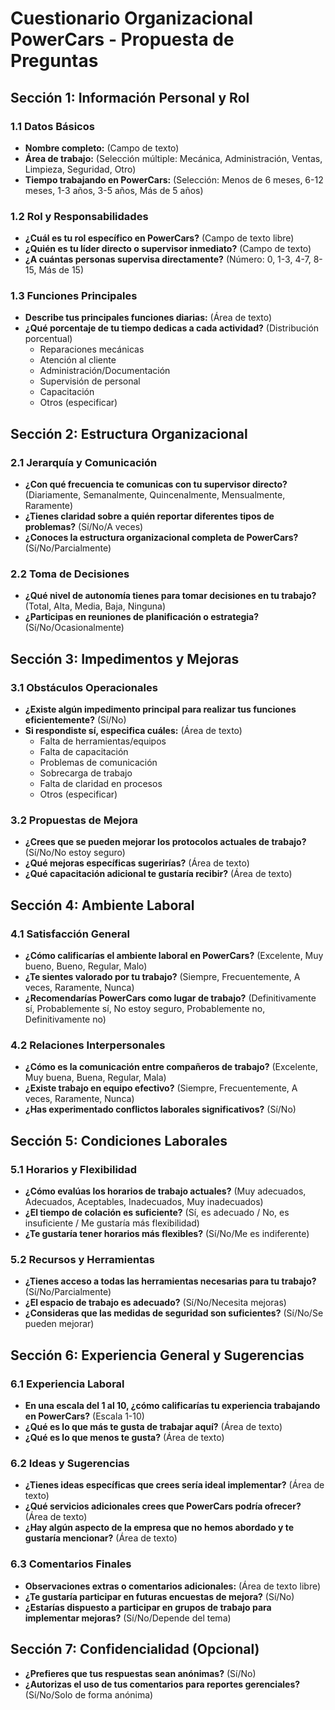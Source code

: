 # Cuestionario Organizacional PowerCars - Propuesta de Preguntas

## Sección 1: Información Personal y Rol

### 1.1 Datos Básicos
- **Nombre completo:** (Campo de texto)
- **Área de trabajo:** (Selección múltiple: Mecánica, Administración, Ventas, Limpieza, Seguridad, Otro)
- **Tiempo trabajando en PowerCars:** (Selección: Menos de 6 meses, 6-12 meses, 1-3 años, 3-5 años, Más de 5 años)

### 1.2 Rol y Responsabilidades
- **¿Cuál es tu rol específico en PowerCars?** (Campo de texto libre)
- **¿Quién es tu líder directo o supervisor inmediato?** (Campo de texto)
- **¿A cuántas personas supervisa directamente?** (Número: 0, 1-3, 4-7, 8-15, Más de 15)

### 1.3 Funciones Principales
- **Describe tus principales funciones diarias:** (Área de texto)
- **¿Qué porcentaje de tu tiempo dedicas a cada actividad?** (Distribución porcentual)
  - Reparaciones mecánicas
  - Atención al cliente
  - Administración/Documentación
  - Supervisión de personal
  - Capacitación
  - Otros (especificar)

## Sección 2: Estructura Organizacional

### 2.1 Jerarquía y Comunicación
- **¿Con qué frecuencia te comunicas con tu supervisor directo?** 
  (Diariamente, Semanalmente, Quincenalmente, Mensualmente, Raramente)
- **¿Tienes claridad sobre a quién reportar diferentes tipos de problemas?** (Sí/No/A veces)
- **¿Conoces la estructura organizacional completa de PowerCars?** (Sí/No/Parcialmente)

### 2.2 Toma de Decisiones
- **¿Qué nivel de autonomía tienes para tomar decisiones en tu trabajo?** 
  (Total, Alta, Media, Baja, Ninguna)
- **¿Participas en reuniones de planificación o estrategia?** (Sí/No/Ocasionalmente)

## Sección 3: Impedimentos y Mejoras

### 3.1 Obstáculos Operacionales
- **¿Existe algún impedimento principal para realizar tus funciones eficientemente?** (Sí/No)
- **Si respondiste sí, especifica cuáles:** (Área de texto)
  - Falta de herramientas/equipos
  - Falta de capacitación
  - Problemas de comunicación
  - Sobrecarga de trabajo
  - Falta de claridad en procesos
  - Otros (especificar)

### 3.2 Propuestas de Mejora
- **¿Crees que se pueden mejorar los protocolos actuales de trabajo?** (Sí/No/No estoy seguro)
- **¿Qué mejoras específicas sugerirías?** (Área de texto)
- **¿Qué capacitación adicional te gustaría recibir?** (Área de texto)

## Sección 4: Ambiente Laboral

### 4.1 Satisfacción General
- **¿Cómo calificarías el ambiente laboral en PowerCars?** 
  (Excelente, Muy bueno, Bueno, Regular, Malo)
- **¿Te sientes valorado por tu trabajo?** (Siempre, Frecuentemente, A veces, Raramente, Nunca)
- **¿Recomendarías PowerCars como lugar de trabajo?** (Definitivamente sí, Probablemente sí, No estoy seguro, Probablemente no, Definitivamente no)

### 4.2 Relaciones Interpersonales
- **¿Cómo es la comunicación entre compañeros de trabajo?** 
  (Excelente, Muy buena, Buena, Regular, Mala)
- **¿Existe trabajo en equipo efectivo?** (Siempre, Frecuentemente, A veces, Raramente, Nunca)
- **¿Has experimentado conflictos laborales significativos?** (Sí/No)

## Sección 5: Condiciones Laborales

### 5.1 Horarios y Flexibilidad
- **¿Cómo evalúas los horarios de trabajo actuales?** 
  (Muy adecuados, Adecuados, Aceptables, Inadecuados, Muy inadecuados)
- **¿El tiempo de colación es suficiente?** (Sí, es adecuado / No, es insuficiente / Me gustaría más flexibilidad)
- **¿Te gustaría tener horarios más flexibles?** (Sí/No/Me es indiferente)

### 5.2 Recursos y Herramientas
- **¿Tienes acceso a todas las herramientas necesarias para tu trabajo?** (Sí/No/Parcialmente)
- **¿El espacio de trabajo es adecuado?** (Sí/No/Necesita mejoras)
- **¿Consideras que las medidas de seguridad son suficientes?** (Sí/No/Se pueden mejorar)

## Sección 6: Experiencia General y Sugerencias

### 6.1 Experiencia Laboral
- **En una escala del 1 al 10, ¿cómo calificarías tu experiencia trabajando en PowerCars?** (Escala 1-10)
- **¿Qué es lo que más te gusta de trabajar aquí?** (Área de texto)
- **¿Qué es lo que menos te gusta?** (Área de texto)

### 6.2 Ideas y Sugerencias
- **¿Tienes ideas específicas que crees sería ideal implementar?** (Área de texto)
- **¿Qué servicios adicionales crees que PowerCars podría ofrecer?** (Área de texto)
- **¿Hay algún aspecto de la empresa que no hemos abordado y te gustaría mencionar?** (Área de texto)

### 6.3 Comentarios Finales
- **Observaciones extras o comentarios adicionales:** (Área de texto libre)
- **¿Te gustaría participar en futuras encuestas de mejora?** (Sí/No)
- **¿Estarías dispuesto a participar en grupos de trabajo para implementar mejoras?** (Sí/No/Depende del tema)

## Sección 7: Confidencialidad (Opcional)

- **¿Prefieres que tus respuestas sean anónimas?** (Sí/No)
- **¿Autorizas el uso de tus comentarios para reportes gerenciales?** (Sí/No/Solo de forma anónima)


